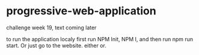 # progressive-web-application
challenge week 19, text coming later 


to run the application localy first run NPM Init, NPM I, and then run npm run start. Or just go to the website. either or. 